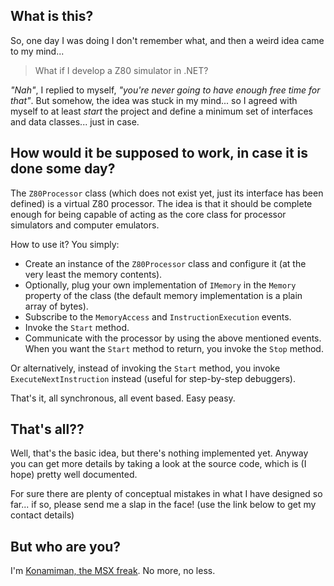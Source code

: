 ## What is this? ##

So, one day I was doing I don't remember what, and then a weird idea came to my mind...

> What if I develop a Z80 simulator in .NET?

_"Nah"_, I replied to myself, _"you're never going to have enough free time for that"_. But somehow, the idea was stuck in my mind... so I agreed with myself to at least _start_ the project and define a minimum set of interfaces and data classes... just in case.

## How would it be supposed to work, in case it is done some day? ##

The `Z80Processor` class (which does not exist yet, just its interface has been defined) is a virtual Z80 processor. The idea is that it should be complete enough for being capable of acting as the core class for processor simulators and computer emulators.

How to use it? You simply:

* Create an instance of the `Z80Processor` class and configure it (at the very least the memory contents).
* Optionally, plug your own implementation of `IMemory` in the `Memory` property of the class (the default memory implementation is a plain array of bytes).
* Subscribe to the `MemoryAccess` and `InstructionExecution` events.
* Invoke the `Start` method.
* Communicate with the processor by using the above mentioned events. When you want the `Start` method to return, you invoke the `Stop` method.

Or alternatively, instead of invoking the `Start` method, you invoke `ExecuteNextInstruction` instead (useful for step-by-step debuggers).

That's it, all synchronous, all event based. Easy peasy.

## That's all?? ##

Well, that's the basic idea, but there's nothing implemented yet. Anyway you can get more details by taking a look at the source code, which is (I hope) pretty well documented.

For sure there are plenty of conceptual mistakes in what I have designed so far... if so, please send me a slap in the face! (use the link below to get my contact details)

## But who are you? ##

I'm [Konamiman, the MSX freak](http://www.konamiman.com). No more, no less.